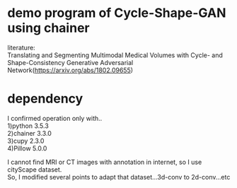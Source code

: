 # demo program of Cycle-Shape-GAN using chainer  
literature:  
Translating and Segmenting Multimodal Medical Volumes with Cycle- and Shape-Consistency Generative Adversarial Network(https://arxiv.org/abs/1802.09655)  

# dependency  
I confirmed operation only with..  
1)python 3.5.3  
2)chainer 3.3.0  
3)cupy 2.3.0  
4)Pillow 5.0.0  

I cannot find MRI or CT images with annotation in internet, so I use cityScape dataset.  
So, I modified several points to adapt that dataset...3d-conv to 2d-conv...etc  



